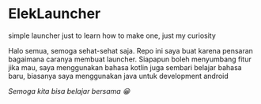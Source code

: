 # ElekLauncher
simple launcher just to learn how to make one, just my curiosity

Halo semua, semoga sehat-sehat saja. Repo ini saya buat karena pensaran bagaimana caranya membuat launcher.
Siapapun boleh menyumbang fitur jika mau, saya menggunakan bahasa kotlin juga sembari belajar bahasa baru, biasanya saya menggunakan java untuk development android

*Semoga kita bisa belajar bersama 😁*
